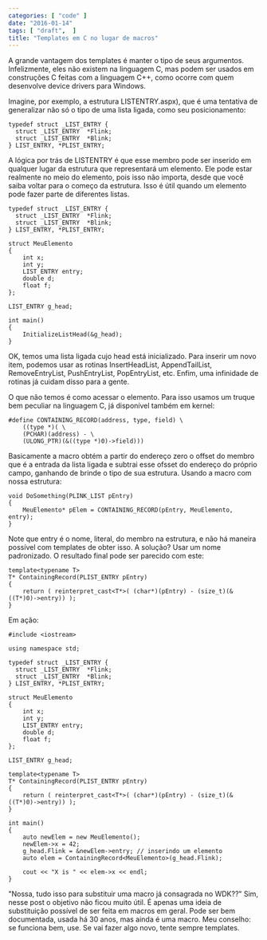 ```yaml
---
categories: [ "code" ]
date: "2016-01-14"
tags: [ "draft",  ]
title: "Templates em C no lugar de macros"
---
```

A grande vantagem dos templates é manter o tipo de seus argumentos. Infelizmente, eles não existem na linguagem C, mas podem ser usados em construções C feitas com a linguagem C++, como ocorre com quem desenvolve device drivers para Windows.

Imagine, por exemplo, a estrutura LISTENTRY.aspx), que é uma tentativa de generalizar não só o tipo de uma lista ligada, como seu posicionamento:

    typedef struct _LIST_ENTRY {
      struct _LIST_ENTRY  *Flink;
      struct _LIST_ENTRY  *Blink;
    } LIST_ENTRY, *PLIST_ENTRY;

A lógica por trás de LISTENTRY é que esse membro pode ser inserido em qualquer lugar da estrutura que representará um elemento. Ele pode estar realmente no meio do elemento, pois isso não importa, desde que você saiba voltar para o começo da estrutura. Isso é útil quando um elemento pode fazer parte de diferentes listas.

    typedef struct _LIST_ENTRY {
      struct _LIST_ENTRY  *Flink;
      struct _LIST_ENTRY  *Blink;
    } LIST_ENTRY, *PLIST_ENTRY;
    
    struct MeuElemento
    {
    	int x;
    	int y;
    	LIST_ENTRY entry;
    	double d;
    	float f;
    };
    
    LIST_ENTRY g_head;
    
    int main()
    {
    	InitializeListHead(&g_head);
    }

OK, temos uma lista ligada cujo head está inicializado. Para inserir um novo item, podemos usar as rotinas InsertHeadList, AppendTailList, RemoveEntryList, PushEntryList, PopEntryList, etc. Enfim, uma infinidade de rotinas já cuidam disso para a gente.

O que não temos é como acessar o elemento. Para isso usamos um truque bem peculiar na linguagem C, já disponível também em kernel:

    #define CONTAINING_RECORD(address, type, field) \
        ((type *)( \
        (PCHAR)(address) - \
        (ULONG_PTR)(&((type *)0)->field)))

Basicamente a macro obtém a partir do endereço zero o offset do membro que é a entrada da lista ligada e subtrai esse ofsset do endereço do próprio campo, ganhando de brinde o tipo de sua estrutura. Usando a macro com nossa estrutura:

    void DoSomething(PLINK_LIST pEntry)
    {
    	MeuElemento* pElem = CONTAINING_RECORD(pEntry, MeuElemento, entry);
    }


Note que entry é o nome, literal, do membro na estrutura, e não há maneira possível com templates de obter isso. A solução? Usar um nome padronizado. O resultado final pode ser parecido com este:

    template<typename T>
    T* ContainingRecord(PLIST_ENTRY pEntry)
    {
        return ( reinterpret_cast<T*>( (char*)(pEntry) - (size_t)(&((T*)0)->entry)) );
    }

Em ação:

    #include <iostream>
    
    using namespace std;
    
    typedef struct _LIST_ENTRY {
      struct _LIST_ENTRY  *Flink;
      struct _LIST_ENTRY  *Blink;
    } LIST_ENTRY, *PLIST_ENTRY;
    
    struct MeuElemento
    {
    	int x;
    	int y;
    	LIST_ENTRY entry;
    	double d;
    	float f;
    };
    
    LIST_ENTRY g_head;
    
    template<typename T>
    T* ContainingRecord(PLIST_ENTRY pEntry)
    {
        return ( reinterpret_cast<T*>( (char*)(pEntry) - (size_t)(&((T*)0)->entry)) );
    }
    
    int main()
    {
        auto newElem = new MeuElemento();
        newElem->x = 42;
        g_head.Flink = &newElem->entry; // inserindo um elemento
        auto elem = ContainingRecord<MeuElemento>(g_head.Flink);
    
        cout << "X is " << elem->x << endl;
    }

"Nossa, tudo isso para substituir uma macro já consagrada no WDK??" Sim, nesse post o objetivo não ficou muito útil. É apenas uma ideia de substituição possível de ser feita em macros em geral. Pode ser bem documentada, usada há 30 anos, mas ainda é uma macro. Meu conselho: se funciona bem, use. Se vai fazer algo novo, tente sempre templates.
